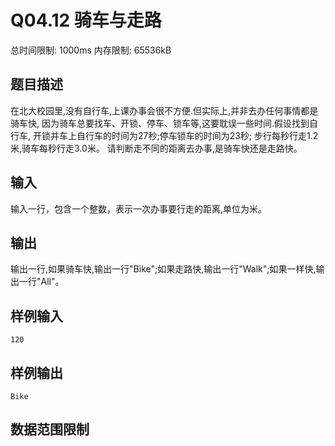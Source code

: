 # Q04.12 骑车与走路

总时间限制: 1000ms 内存限制: 65536kB

## 题目描述   

在北大校园里,没有自行车,上课办事会很不方便.但实际上,并非去办任何事情都是骑车快,
因为骑车总要找车、开锁、停车、锁车等,这要耽误一些时间.假设找到自行车,
开锁并车上自行车的时间为27秒;停车锁车的时间为23秒;
步行每秒行走1.2米,骑车每秒行走3.0米。
请判断走不同的距离去办事,是骑车快还是走路快。

## 输入   

输入一行，包含一个整数，表示一次办事要行走的距离,单位为米。

## 输出   

输出一行,如果骑车快,输出一行"Bike";如果走路快,输出一行"Walk";如果一样快,输出一行"All"。

## 样例输入

    120

## 样例输出

    Bike

## 数据范围限制

